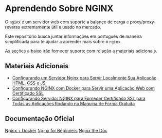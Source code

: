 # Aprendendo Sobre NGINX

O `nginx` é um servidor web com suporte a balanço de carga e proxy/proxy-reverso extremamente útil e usado no mercado.

Este repositório busca juntar informações em português de maneira simplificada para te ajudar a aprender mais sobre o `nginx`.

As seções a baixo irão fornecer suporte com relação a materiais adicionais.

## Materiais Adicionais

- [Configurando um Servidor Nginx para Servir Localmente Sua Aplicação HTML, CSS e JS](./docs/custom-live-server.md)
- [Configurando NGINX com Docker para Servir uma Aplicação Web com Certificado SSL](./ssl/)
- [Configurando Servidor NGINX para Fornecer Certificado SSL para Todas as Aplicações Rodando na Maquina de Forma Gratuita](./docs/ssl-servidor-manual.md)

## Documentação Oficial

[Nginx + Docker](https://hub.docker.com/_/nginx)
[Nginx for Beginners](https://nginx.org/en/docs/beginners_guide.html#conf_structure)
[Nginx the Doc](https://nginx.org/en/docs/)

